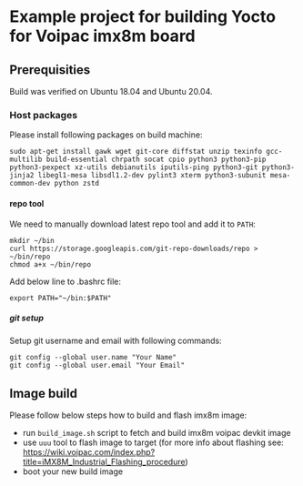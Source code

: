 # Example project for building Yocto for Voipac imx8m board

## Prerequisities
Build was verified on Ubuntu 18.04 and Ubuntu 20.04.

### Host packages
Please install following packages on build machine:

```sudo apt-get install gawk wget git-core diffstat unzip texinfo gcc-multilib build-essential chrpath socat cpio python3 python3-pip python3-pexpect xz-utils debianutils iputils-ping python3-git python3-jinja2 libegl1-mesa libsdl1.2-dev pylint3 xterm python3-subunit mesa-common-dev python zstd```

#### repo tool
We need to manually download latest repo tool and add it to `PATH`:

```
mkdir ~/bin 
curl https://storage.googleapis.com/git-repo-downloads/repo > ~/bin/repo
chmod a+x ~/bin/repo 
```
Add below line to .bashrc file:
```
export PATH="~/bin:$PATH"
```
##### git setup
Setup git username and email with following commands:
```
git config --global user.name "Your Name"
git config --global user.email "Your Email"
```


## Image build
Please follow below steps how to build and flash imx8m image:

- run `build_image.sh` script to fetch and build imx8m voipac devkit image
- use `uuu` tool to flash image to target (for more info about flashing see: https://wiki.voipac.com/index.php?title=iMX8M_Industrial_Flashing_procedure)
- boot your new build image
